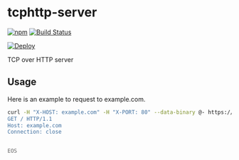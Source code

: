 # tcphttp-server
[![npm](https://img.shields.io/npm/v/tcphttp-server.svg)](https://www.npmjs.com/package/tcphttp-server) [![Build Status](https://travis-ci.com/nwtgck/tcphttp-server.svg?token=TuxNpqznwwyy7hyJwBVm&branch=develop)](https://travis-ci.com/nwtgck/tcphttp-server)

[![Deploy](https://www.herokucdn.com/deploy/button.svg)](https://heroku.com/deploy)

TCP over HTTP server

## Usage

Here is an example to request to example.com.
```bash
curl -H "X-HOST: example.com" -H "X-PORT: 80" --data-binary @- https://tcphttp.glitch.me/ <<EOS
GET / HTTP/1.1
Host: example.com
Connection: close


EOS
```